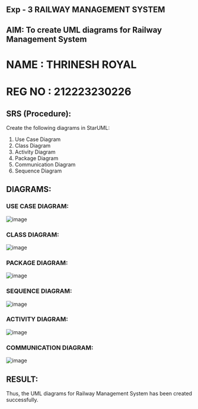 
## Exp - 3 RAILWAY MANAGEMENT SYSTEM

## AIM: To create UML diagrams for Railway Management System

# NAME : THRINESH ROYAL
# REG NO : 212223230226

## SRS (Procedure):

Create the following diagrams in StarUML:
1) Use Case Diagram
2) Class Diagram
3) Activity Diagram
4) Package Diagram
5) Communication Diagram
6) Sequence Diagram


## DIAGRAMS:
### USE CASE DIAGRAM:
![image](https://github.com/user-attachments/assets/f6ac7c1a-477c-402a-b747-288519460213)
### CLASS DIAGRAM:
![image](https://github.com/user-attachments/assets/d5eba2a6-a913-4c4e-8a67-61af29adfbd7)
### PACKAGE DIAGRAM:
![image](https://github.com/user-attachments/assets/85be248d-6333-43cc-b352-65aa32a06e6c)
### SEQUENCE DIAGRAM:
![image](https://github.com/user-attachments/assets/6759083b-d435-48aa-bc89-031b65c3c7d5)
### ACTIVITY DIAGRAM:
![image](https://github.com/user-attachments/assets/6ae020b5-ae0f-4e8d-9366-58424c7b91ca)
### COMMUNICATION DIAGRAM:
![image](https://github.com/user-attachments/assets/c0416f0e-3959-4c18-8710-044adc1d6426)

## RESULT:
Thus, the UML diagrams for Railway Management System has been created successfully.
